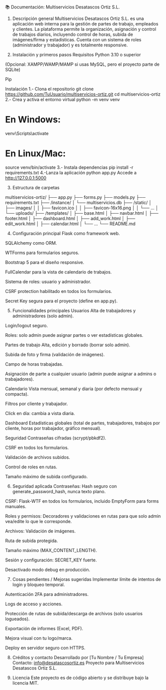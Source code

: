 📚 Documentación: Multiservicios Desatascos Ortiz S.L.
1. Descripción general
Multiservicios Desatascos Ortiz S.L. es una aplicación web interna para la gestión de partes de trabajo, empleados y clientes.
 La plataforma permite la organización, asignación y control de trabajos diarios, incluyendo control de horas, subida de imágenes/firma y estadísticas.
 Cuenta con un sistema de roles (administrador y trabajador) y es totalmente responsive.

2. Instalación y primeros pasos
Requisitos
Python 3.10 o superior


(Opcional: XAMPP/WAMP/MAMP si usas MySQL, pero el proyecto parte de SQLite)


Pip


Instalación
1.- Clona el repositorio
git clone https://github.com/TuUsuario/multiservicios-ortiz.git
cd multiservicios-ortiz
2.- Crea y activa el entorno virtual
python -m venv venv
# En Windows:
venv\Scripts\activate
# En Linux/Mac:
source venv/bin/activate
3.- Instala dependencias
pip install -r requirements.txt
4.-Lanza la aplicación
python app.py
 Accede a http://127.0.0.1:5000



3. Estructura de carpetas

multiservicios-ortiz/
├── app.py
├── forms.py
├── models.py
├── requirements.txt
├── /instance/
│     └── multiservicios.db
├── /static/
│     ├── images/
│     │     ├── favicon.ico
│     │     ├── favicon-16x16.png
│     │     └── ...
│     └── uploads/
├── /templates/
│     ├── base.html
│     ├── navbar.html
│     ├── footer.html
│     ├── dashboard.html
│     ├── add_work.html
│     ├── edit_work.html
│     ├── calendar.html
│     └── ...
└── README.md


4. Configuración principal
Flask como framework web.


SQLAlchemy como ORM.


WTForms para formularios seguros.


Bootstrap 5 para el diseño responsive.


FullCalendar para la vista de calendario de trabajos.


Sistema de roles: usuario y administrador.


CSRF protection habilitado en todos los formularios.


Secret Key segura para el proyecto (define en app.py).



5. Funcionalidades principales
Usuarios
Alta de trabajadores y administradores (solo admin).


Login/logout seguro.


Roles: solo admin puede asignar partes o ver estadísticas globales.


Partes de trabajo
Alta, edición y borrado (borrar solo admin).


Subida de foto y firma (validación de imágenes).


Campo de horas trabajadas.


Asignación de parte a cualquier usuario (admin puede asignar a admins o trabajadores).


Calendario
Vista mensual, semanal y diaria (por defecto mensual y compacta).


Filtros por cliente y trabajador.


Click en día: cambia a vista diaria.


Dashboard
Estadísticas globales (total de partes, trabajadores, trabajos por cliente, horas por trabajador, gráfico mensual).


Seguridad
Contraseñas cifradas (scrypt/pbkdf2).


CSRF en todos los formularios.


Validación de archivos subidos.


Control de roles en rutas.


Tamaño máximo de subida configurado.



6. Seguridad aplicada
Contraseñas:
Hash seguro con generate_password_hash, nunca texto plano.


CSRF:
Flask-WTF en todos los formularios, incluido EmptyForm para forms manuales.


Roles y permisos:
Decoradores y validaciones en rutas para que solo admin vea/edite lo que le corresponde.


Archivos:
Validación de imágenes.


Ruta de subida protegida.


Tamaño máximo (MAX_CONTENT_LENGTH).


Sesión y configuración:
SECRET_KEY fuerte.


Desactivado modo debug en producción.



7. Cosas pendientes / Mejoras sugeridas
Implementar límite de intentos de login y bloqueo temporal.


Autenticación 2FA para administradores.


Logs de acceso y acciones.


Protección de rutas de subida/descarga de archivos (solo usuarios logueados).


Exportación de informes (Excel, PDF).


Mejora visual con tu logo/marca.


Deploy en servidor seguro con HTTPS.



8. Créditos y contacto
Desarrollado por [Tu Nombre / Tu Empresa]
 Contacto: info@desatascosortiz.es
 Proyecto para Multiservicios Desatascos Ortiz S.L.

9. Licencia
Este proyecto es de código abierto y se distribuye bajo la licencia MIT. 